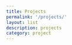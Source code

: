 ```yaml
---
title: Projects
permalink: '/projects/'
layout: list
description: projects
category: project
---
```

